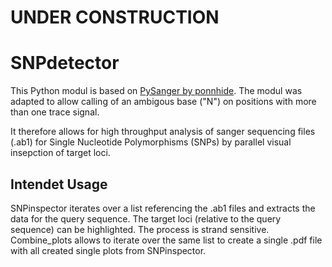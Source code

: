 # UNDER CONSTRUCTION

# SNPdetector
This Python modul is based on [PySanger by ponnhide](https://github.com/ponnhide/PySanger).
The modul was adapted to allow calling of an ambigous base ("N") on positions with more than one trace signal.

It therefore allows for high throughput analysis of sanger sequencing files (.ab1) for Single Nucleotide Polymorphisms (SNPs) by parallel visual insepction of target loci.

## Intendet Usage
SNPinspector iterates over a list referencing the .ab1 files and extracts the data for the query sequence. The target loci (relative to the query sequence) can be highlighted. The process is strand sensitive.
Combine_plots allows to iterate over the same list to create a single .pdf file with all created single plots from SNPinspector.
